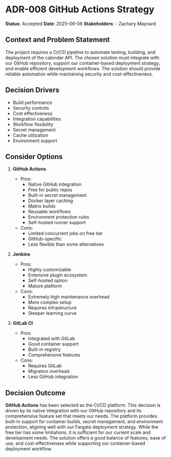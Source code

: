 # ADR-008 GitHub Actions Strategy
**Status**: Accepted
**Date**: 2025-06-06
**Stakeholders**:
    - Zachary Maynard

## Context and Problem Statement
The project requires a CI/CD pipeline to automate testing, building, and deployment of the calendar API. The chosen solution must integrate with our GitHub repository, support our container-based deployment strategy, and enable efficient development workflows. The solution should provide reliable automation while maintaining security and cost-effectiveness.

## Decision Drivers
- Build performance
- Security controls
- Cost effectiveness
- Integration capabilities
- Workflow flexibility
- Secret management
- Cache utilization
- Environment support

## Consider Options
1. **GitHub Actions**
   - Pros:
     - Native GitHub integration
     - Free for public repos
     - Built-in secret management
     - Docker layer caching
     - Matrix builds
     - Reusable workflows
     - Environment protection rules
     - Self-hosted runner support
   - Cons:
     - Limited concurrent jobs on free tier
     - GitHub-specific
     - Less flexible than some alternatives

2. **Jenkins**
   - Pros:
     - Highly customizable
     - Extensive plugin ecosystem
     - Self-hosted option
     - Mature platform
   - Cons:
     - Extremely high maintenance overhead
     - More complex setup
     - Requires infrastructure
     - Steeper learning curve

3. **GitLab CI**
   - Pros:
     - Integrated with GitLab
     - Good container support
     - Built-in registry
     - Comprehensive features
   - Cons:
     - Requires GitLab
     - Migration overhead
     - Less GitHub integration

## Decision Outcome
**GitHub Actions** has been selected as the CI/CD platform. This decision is driven by its native integration with our GitHub repository and its comprehensive feature set that meets our needs. The platform provides built-in support for container builds, secret management, and environment protection, aligning well with our Fargate deployment strategy. While the free tier has some limitations, it is sufficient for our current scale and development needs. The solution offers a good balance of features, ease of use, and cost-effectiveness while supporting our container-based deployment workflow.
